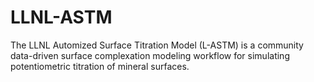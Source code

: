 # LLNL-ASTM
The LLNL Automized Surface Titration Model (L-ASTM) is a community data-driven surface complexation modeling workflow for simulating potentiometric titration of mineral surfaces.
